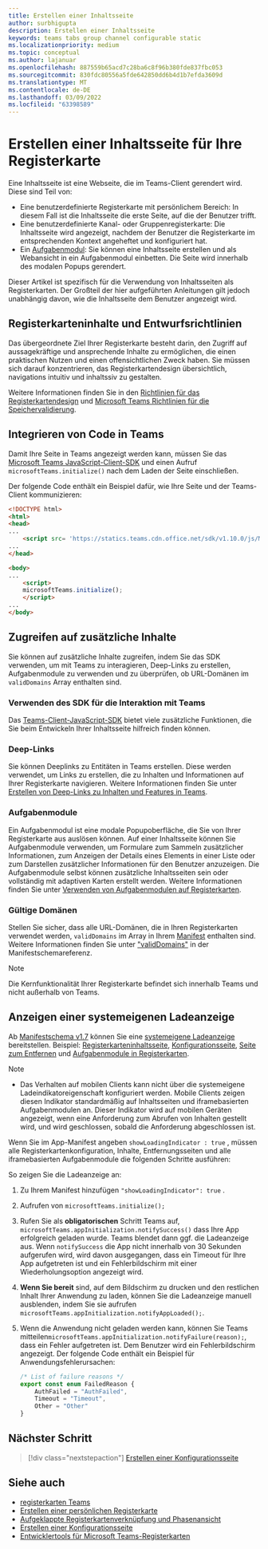```yaml
---
title: Erstellen einer Inhaltsseite
author: surbhigupta
description: Erstellen einer Inhaltsseite
keywords: teams tabs group channel configurable static
ms.localizationpriority: medium
ms.topic: conceptual
ms.author: lajanuar
ms.openlocfilehash: 887559b65acd7c28ba6c8f96b380fde837fbc053
ms.sourcegitcommit: 830fdc80556a5fde642850dd6b4d1b7efda3609d
ms.translationtype: MT
ms.contentlocale: de-DE
ms.lasthandoff: 03/09/2022
ms.locfileid: "63398589"
---
```

# <a name="create-a-content-page-for-your-tab"></a>Erstellen einer Inhaltsseite für Ihre Registerkarte

Eine Inhaltsseite ist eine Webseite, die im Teams-Client gerendert wird. Diese sind Teil von:

* Eine benutzerdefinierte Registerkarte mit persönlichem Bereich: In diesem Fall ist die Inhaltsseite die erste Seite, auf die der Benutzer trifft.
* Eine benutzerdefinierte Kanal- oder Gruppenregisterkarte: Die Inhaltsseite wird angezeigt, nachdem der Benutzer die Registerkarte im entsprechenden Kontext angeheftet und konfiguriert hat.
* Ein [Aufgabenmodul](~/task-modules-and-cards/what-are-task-modules.md): Sie können eine Inhaltsseite erstellen und als Webansicht in ein Aufgabenmodul einbetten. Die Seite wird innerhalb des modalen Popups gerendert.

Dieser Artikel ist spezifisch für die Verwendung von Inhaltsseiten als Registerkarten. Der Großteil der hier aufgeführten Anleitungen gilt jedoch unabhängig davon, wie die Inhaltsseite dem Benutzer angezeigt wird.

## <a name="tab-content-and-design-guidelines"></a>Registerkarteninhalte und Entwurfsrichtlinien

Das übergeordnete Ziel Ihrer Registerkarte besteht darin, den Zugriff auf aussagekräftige und ansprechende Inhalte zu ermöglichen, die einen praktischen Nutzen und einen offensichtlichen Zweck haben. Sie müssen sich darauf konzentrieren, das Registerkartendesign übersichtlich, navigations intuitiv und inhaltssiv zu gestalten.

Weitere Informationen finden Sie in den [Richtlinien für das Registerkartendesign](~/tabs/design/tabs.md) und [Microsoft Teams Richtlinien für die Speichervalidierung](~/concepts/deploy-and-publish/appsource/prepare/teams-store-validation-guidelines.md).

## <a name="integrate-your-code-with-teams"></a>Integrieren von Code in Teams

Damit Ihre Seite in Teams angezeigt werden kann, müssen Sie das [Microsoft Teams JavaScript-Client-SDK](/javascript/api/overview/msteams-client?view=msteams-client-js-latest&preserve-view=true) und einen Aufruf `microsoftTeams.initialize()` nach dem Laden der Seite einschließen.

Der folgende Code enthält ein Beispiel dafür, wie Ihre Seite und der Teams-Client kommunizieren:

```html
<!DOCTYPE html>
<html>
<head>
...
    <script src= 'https://statics.teams.cdn.office.net/sdk/v1.10.0/js/MicrosoftTeams.min.js'></script>
...
</head>

<body>
...
    <script>
    microsoftTeams.initialize();
    </script>
...
</body>
```

## <a name="access-additional-content"></a>Zugreifen auf zusätzliche Inhalte

Sie können auf zusätzliche Inhalte zugreifen, indem Sie das SDK verwenden, um mit Teams zu interagieren, Deep-Links zu erstellen, Aufgabenmodule zu verwenden und zu überprüfen, ob URL-Domänen im `validDomains` Array enthalten sind.

### <a name="use-the-sdk-to-interact-with-teams"></a>Verwenden des SDK für die Interaktion mit Teams

Das [Teams-Client-JavaScript-SDK](~/tabs/how-to/using-teams-client-sdk.md) bietet viele zusätzliche Funktionen, die Sie beim Entwickeln Ihrer Inhaltsseite hilfreich finden können.

### <a name="deep-links"></a>Deep-Links

Sie können Deeplinks zu Entitäten in Teams erstellen. Diese werden verwendet, um Links zu erstellen, die zu Inhalten und Informationen auf Ihrer Registerkarte navigieren. Weitere Informationen finden Sie unter [Erstellen von Deep-Links zu Inhalten und Features in Teams](~/concepts/build-and-test/deep-links.md).

### <a name="task-modules"></a>Aufgabenmodule

Ein Aufgabenmodul ist eine modale Popupoberfläche, die Sie von Ihrer Registerkarte aus auslösen können. Auf einer Inhaltsseite können Sie Aufgabenmodule verwenden, um Formulare zum Sammeln zusätzlicher Informationen, zum Anzeigen der Details eines Elements in einer Liste oder zum Darstellen zusätzlicher Informationen für den Benutzer anzuzeigen. Die Aufgabenmodule selbst können zusätzliche Inhaltsseiten sein oder vollständig mit adaptiven Karten erstellt werden. Weitere Informationen finden Sie unter [Verwenden von Aufgabenmodulen auf Registerkarten](~/task-modules-and-cards/task-modules/task-modules-tabs.md).

### <a name="valid-domains"></a>Gültige Domänen

Stellen Sie sicher, dass alle URL-Domänen, die in Ihren Registerkarten verwendet werden, `validDomains` im Array in Ihrem [Manifest](~/concepts/build-and-test/apps-package.md) enthalten sind. Weitere Informationen finden Sie unter ["validDomains"](~/resources/schema/manifest-schema.md#validdomains) in der Manifestschemareferenz.

> [!NOTE]
> Die Kernfunktionalität Ihrer Registerkarte befindet sich innerhalb Teams und nicht außerhalb von Teams.

## <a name="show-a-native-loading-indicator"></a>Anzeigen einer systemeigenen Ladeanzeige

Ab [Manifestschema v1.7](../../../resources/schema/manifest-schema.md) können Sie eine [systemeigene Ladeanzeige](../../../resources/schema/manifest-schema.md#showloadingindicator) bereitstellen. Beispiel: [Registerkarteninhaltsseite](#integrate-your-code-with-teams), [Konfigurationsseite](configuration-page.md), [Seite zum Entfernen](removal-page.md) und [Aufgabenmodule in Registerkarten](../../../task-modules-and-cards/task-modules/task-modules-tabs.md).

> [!NOTE]
>
> * Das Verhalten auf mobilen Clients kann nicht über die systemeigene Ladeindikatoreigenschaft konfiguriert werden. Mobile Clients zeigen diesen Indikator standardmäßig auf Inhaltsseiten und iframebasierten Aufgabenmodulen an. Dieser Indikator wird auf mobilen Geräten angezeigt, wenn eine Anforderung zum Abrufen von Inhalten gestellt wird, und wird geschlossen, sobald die Anforderung abgeschlossen ist.

Wenn Sie im App-Manifest angeben `showLoadingIndicator : true`  , müssen alle Registerkartenkonfiguration, Inhalte, Entfernungsseiten und alle iframebasierten Aufgabenmodule die folgenden Schritte ausführen:

So zeigen Sie die Ladeanzeige an:

1. Zu Ihrem Manifest hinzufügen `"showLoadingIndicator": true` .
1. Aufrufen von `microsoftTeams.initialize();`
1. Rufen Sie als **obligatorischen** Schritt Teams auf, `microsoftTeams.appInitialization.notifySuccess()` dass Ihre App erfolgreich geladen wurde. Teams blendet dann ggf. die Ladeanzeige aus. Wenn `notifySuccess`  die App nicht innerhalb von 30 Sekunden aufgerufen wird, wird davon ausgegangen, dass ein Timeout für Ihre App aufgetreten ist und ein Fehlerbildschirm mit einer Wiederholungsoption angezeigt wird.
1. **Wenn Sie bereit** sind, auf dem Bildschirm zu drucken und den restlichen Inhalt Ihrer Anwendung zu laden, können Sie die Ladeanzeige manuell ausblenden, indem Sie sie aufrufen `microsoftTeams.appInitialization.notifyAppLoaded();`.
1. Wenn die Anwendung nicht geladen werden kann, können Sie Teams mitteilen`microsoftTeams.appInitialization.notifyFailure(reason);`, dass ein Fehler aufgetreten ist. Dem Benutzer wird ein Fehlerbildschirm angezeigt. Der folgende Code enthält ein Beispiel für Anwendungsfehlerursachen:

    ```typescript
    /* List of failure reasons */
    export const enum FailedReason {
        AuthFailed = "AuthFailed",
        Timeout = "Timeout",
        Other = "Other"
    }
    ```

## <a name="next-step"></a>Nächster Schritt

> [!div class="nextstepaction"]
> [Erstellen einer Konfigurationsseite](~/tabs/how-to/create-tab-pages/configuration-page.md)

## <a name="see-also"></a>Siehe auch

* [registerkarten Teams](~/tabs/what-are-tabs.md)
* [Erstellen einer persönlichen Registerkarte](~/tabs/how-to/create-personal-tab.md)
* [Aufgeklappte Registerkartenverknüpfung und Phasenansicht](~/tabs/tabs-link-unfurling.md)
* [Erstellen einer Konfigurationsseite](~/tabs/how-to/create-tab-pages/configuration-page.md)
* [Entwicklertools für Microsoft Teams-Registerkarten](~/tabs/how-to/developer-tools.md)
